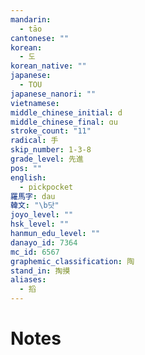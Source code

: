 ```yaml
---
mandarin:
  - tāo
cantonese: ""
korean:
  - 도
korean_native: ""
japanese:
  - TOU
japanese_nanori: ""
vietnamese:
middle_chinese_initial: d
middle_chinese_final: ɑu
stroke_count: "11"
radical: 手
skip_number: 1-3-8
grade_level: 先進
pos: ""
english:
  - pickpocket
羅馬字: dau
韓文: "\b닷"
joyo_level: ""
hsk_level: ""
hanmun_edu_level: ""
danayo_id: 7364
mc_id: 6567
graphemic_classification: 陶
stand_in: 掏摸
aliases:
  - 搯
---
```


# Notes
